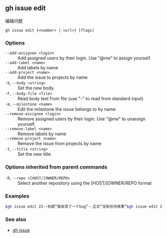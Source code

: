 

## gh issue edit

编辑问题

```
gh issue edit {<number> | <url>} [flags]
```

### Options

<dl class="flags">
	<dt><code>--add-assignee &lt;login&gt;</code></dt>
	<dd>Add assigned users by their login. Use &#34;@me&#34; to assign yourself.</dd>

<dt><code>--add-label &lt;name&gt;</code></dt>
<dd>Add labels by name</dd>

<dt><code>--add-project &lt;name&gt;</code></dt>
<dd>Add the issue to projects by name</dd>

<dt><code>-b</code>, <code>--body &lt;string&gt;</code></dt>
<dd>Set the new body.</dd>

<dt><code>-F</code>, <code>--body-file &lt;file&gt;</code></dt>
<dd>Read body text from file (use &#34;-&#34; to read from standard input)</dd>

<dt><code>-m</code>, <code>--milestone &lt;name&gt;</code></dt>
<dd>Edit the milestone the issue belongs to by name</dd>

<dt><code>--remove-assignee &lt;login&gt;</code></dt>
<dd>Remove assigned users by their login. Use &#34;@me&#34; to unassign yourself.</dd>

<dt><code>--remove-label &lt;name&gt;</code></dt>
<dd>Remove labels by name</dd>

<dt><code>--remove-project &lt;name&gt;</code></dt>
<dd>Remove the issue from projects by name</dd>

<dt><code>-t</code>, <code>--title &lt;string&gt;</code></dt>
<dd>Set the new title.</dd>

</dl>

### Options inherited from parent commands

<dl class="flags">
	<dt><code>-R</code>, <code>--repo &lt;[HOST/]OWNER/REPO&gt;</code></dt>
	<dd>Select another repository using the [HOST/]OWNER/REPO format</dd>
</dl>

### Examples

```bash
$gh issue edit 23--标题“我发现了一个bug”--正文“没有任何效果”$gh issue edit 23--添加标签“bug，需要帮助”--删除标签“核心”$gh issue edit 23--添加受让人“@me”--删除受让人蒙娜丽莎，hubot$gh issue edit 23--添加项目“路线图”--删除项目v1，v2$gh问题编辑23——里程碑“版本1”$gh问题编辑23——正文文件正文。txt
```


### See also

-   [gh issue](./gh_issue)
